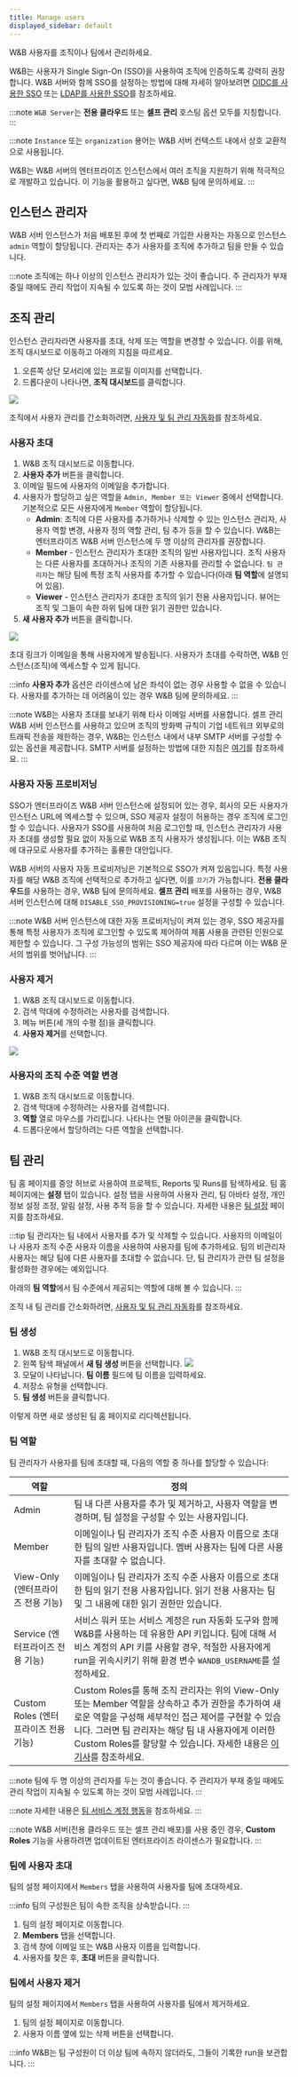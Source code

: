 ```yaml
---
title: Manage users
displayed_sidebar: default
---
```


W&B 사용자를 조직이나 팀에서 관리하세요.

W&B는 사용자가 Single Sign-On (SSO)을 사용하여 조직에 인증하도록 강력히 권장합니다. W&B 서버와 함께 SSO를 설정하는 방법에 대해 자세히 알아보려면 [OIDC를 사용한 SSO](./sso.md) 또는 [LDAP를 사용한 SSO](./ldap.md)를 참조하세요.

:::note
`W&B Server`는 **전용 클라우드** 또는 **셀프 관리** 호스팅 옵션 모두를 지칭합니다.
:::

:::note
`Instance` 또는 `organization` 용어는 W&B 서버 컨텍스트 내에서 상호 교환적으로 사용됩니다.

W&B는 W&B 서버의 엔터프라이즈 인스턴스에서 여러 조직을 지원하기 위해 적극적으로 개발하고 있습니다. 이 기능을 활용하고 싶다면, W&B 팀에 문의하세요.
:::

## 인스턴스 관리자
W&B 서버 인스턴스가 처음 배포된 후에 첫 번째로 가입한 사용자는 자동으로 인스턴스 `admin` 역할이 할당됩니다. 관리자는 추가 사용자를 조직에 추가하고 팀을 만들 수 있습니다.

:::note
조직에는 하나 이상의 인스턴스 관리자가 있는 것이 좋습니다. 주 관리자가 부재 중일 때에도 관리 작업이 지속될 수 있도록 하는 것이 모범 사례입니다.
:::

## 조직 관리
인스턴스 관리자라면 사용자를 초대, 삭제 또는 역할을 변경할 수 있습니다. 이를 위해, 조직 대시보드로 이동하고 아래의 지침을 따르세요.

1. 오른쪽 상단 모서리에 있는 프로필 이미지를 선택합니다.
2. 드롭다운이 나타나면, **조직 대시보드**를 클릭합니다.

![](/images/hosting/how_get_to_dashboard.png)

조직에서 사용자 관리를 간소화하려면, [사용자 및 팀 관리 자동화](./automate_iam.md)를 참조하세요.

### 사용자 초대
1. W&B 조직 대시보드로 이동합니다.
2. **사용자 추가** 버튼을 클릭합니다.
3. 이메일 필드에 사용자의 이메일을 추가합니다.
4. 사용자가 할당하고 싶은 역할을 `Admin, Member 또는 Viewer` 중에서 선택합니다. 기본적으로 모든 사용자에게 `Member` 역할이 할당됩니다.
    - **Admin**: 조직에 다른 사용자를 추가하거나 삭제할 수 있는 인스턴스 관리자, 사용자 역할 변경, 사용자 정의 역할 관리, 팀 추가 등을 할 수 있습니다. W&B는 엔터프라이즈 W&B 서버 인스턴스에 두 명 이상의 관리자를 권장합니다.
    - **Member** - 인스턴스 관리자가 초대한 조직의 일반 사용자입니다. 조직 사용자는 다른 사용자를 초대하거나 조직의 기존 사용자를 관리할 수 없습니다. `팀 관리자`는 해당 팀에 특정 조직 사용자를 추가할 수 있습니다(아래 **팀 역할**에 설명되어 있음).
    - **Viewer** - 인스턴스 관리자가 초대한 조직의 읽기 전용 사용자입니다. 뷰어는 조직 및 그들이 속한 하위 팀에 대한 읽기 권한만 있습니다.
5. **새 사용자 추가** 버튼을 클릭합니다.

![](/images/hosting/org_dashboard_add_user.png)

초대 링크가 이메일을 통해 사용자에게 발송됩니다. 사용자가 초대를 수락하면, W&B 인스턴스(조직)에 엑세스할 수 있게 됩니다.

:::info
**사용자 추가** 옵션은 라이센스에 남은 좌석이 없는 경우 사용할 수 없을 수 있습니다. 사용자를 추가하는 데 어려움이 있는 경우 W&B 팀에 문의하세요.
:::

:::note
W&B는 사용자 초대를 보내기 위해 타사 이메일 서버를 사용합니다. 셀프 관리 W&B 서버 인스턴스를 사용하고 있으며 조직의 방화벽 규칙이 기업 네트워크 외부로의 트래픽 전송을 제한하는 경우, W&B는 인스턴스 내에서 내부 SMTP 서버를 구성할 수 있는 옵션을 제공합니다. SMTP 서버를 설정하는 방법에 대한 지침은 [여기](../smtp.md)를 참조하세요.
:::

### 사용자 자동 프로비저닝
SSO가 엔터프라이즈 W&B 서버 인스턴스에 설정되어 있는 경우, 회사의 모든 사용자가 인스턴스 URL에 엑세스할 수 있으며, SSO 제공자 설정이 허용하는 경우 조직에 로그인할 수 있습니다. 사용자가 SSO를 사용하여 처음 로그인할 때, 인스턴스 관리자가 사용자 초대를 생성할 필요 없이 자동으로 W&B 조직 사용자가 생성됩니다. 이는 W&B 조직에 대규모로 사용자를 추가하는 훌륭한 대안입니다.

W&B 서버의 사용자 자동 프로비저닝은 기본적으로 SSO가 켜져 있음입니다. 특정 사용자를 해당 W&B 조직에 선택적으로 추가하고 싶다면, 이를 `끄기`가 가능합니다. **전용 클라우드**를 사용하는 경우, W&B 팀에 문의하세요. **셀프 관리** 배포를 사용하는 경우, W&B 서버 인스턴스에 대해 `DISABLE_SSO_PROVISIONING=true` 설정을 구성할 수 있습니다.

:::note
W&B 서버 인스턴스에 대한 자동 프로비저닝이 켜져 있는 경우, SSO 제공자를 통해 특정 사용자가 조직에 로그인할 수 있도록 제어하여 제품 사용을 관련된 인원으로 제한할 수 있습니다. 그 구성 가능성의 범위는 SSO 제공자에 따라 다르며 이는 W&B 문서의 범위를 벗어납니다.
:::

### 사용자 제거
1. W&B 조직 대시보드로 이동합니다.
2. 검색 막대에 수정하려는 사용자를 검색합니다.
3. 메뉴 버튼(세 개의 수평 점)을 클릭합니다.
4. **사용자 제거**를 선택합니다.

![](/images/hosting/remove_user_from_org.png)

### 사용자의 조직 수준 역할 변경
1. W&B 조직 대시보드로 이동합니다.
2. 검색 막대에 수정하려는 사용자를 검색합니다.
3. **역할** 열로 마우스를 가리킵니다. 나타나는 연필 아이콘을 클릭합니다.
4. 드롭다운에서 할당하려는 다른 역할을 선택합니다.

## 팀 관리
팀 홈 페이지를 중앙 허브로 사용하여 프로젝트, Reports 및 Runs를 탐색하세요. 팀 홈 페이지에는 **설정** 탭이 있습니다. 설정 탭을 사용하여 사용자 관리, 팀 아바타 설정, 개인 정보 설정 조정, 알림 설정, 사용 추적 등을 할 수 있습니다. 자세한 내용은 [팀 설정](../../app/settings-page/team-settings.md) 페이지를 참조하세요.

:::tip
팀 관리자는 팀 내에서 사용자를 추가 및 삭제할 수 있습니다. 사용자의 이메일이나 사용자 조직 수준 사용자 이름을 사용하여 사용자를 팀에 추가하세요. 팀의 비관리자 사용자는 해당 팀에 다른 사용자를 초대할 수 없습니다. 단, 팀 관리자가 관련 팀 설정을 활성화한 경우에는 예외입니다.

아래의 **팀 역할**에서 팀 수준에서 제공되는 역할에 대해 볼 수 있습니다.
:::

조직 내 팀 관리를 간소화하려면, [사용자 및 팀 관리 자동화](./automate_iam.md)를 참조하세요.

### 팀 생성
1. W&B 조직 대시보드로 이동합니다.
2. 왼쪽 탐색 패널에서 **새 팀 생성** 버튼을 선택합니다.
![](/images/hosting/create_new_team.png)
3. 모달이 나타납니다. **팀 이름** 필드에 팀 이름을 입력하세요.
4. 저장소 유형을 선택합니다.
5. **팀 생성** 버튼을 클릭합니다.

이렇게 하면 새로 생성된 팀 홈 페이지로 리디렉션됩니다.

### 팀 역할
팀 관리자가 사용자를 팀에 초대할 때, 다음의 역할 중 하나를 할당할 수 있습니다:

| 역할   |   정의   |
|-----------|---------------------------|
| Admin     | 팀 내 다른 사용자를 추가 및 제거하고, 사용자 역할을 변경하며, 팀 설정을 구성할 수 있는 사용자입니다.   |
| Member    | 이메일이나 팀 관리자가 조직 수준 사용자 이름으로 초대한 팀의 일반 사용자입니다. 멤버 사용자는 팀에 다른 사용자를 초대할 수 없습니다.  |
| View-Only (엔터프라이즈 전용 기능) | 이메일이나 팀 관리자가 조직 수준 사용자 이름으로 초대한 팀의 읽기 전용 사용자입니다. 읽기 전용 사용자는 팀 및 그 내용에 대한 읽기 권한만 있습니다.  |
| Service (엔터프라이즈 전용 기능)   | 서비스 워커 또는 서비스 계정은 run 자동화 도구와 함께 W&B를 사용하는 데 유용한 API 키입니다. 팀에 대해 서비스 계정의 API 키를 사용할 경우, 적절한 사용자에게 run을 귀속시키기 위해 환경 변수 `WANDB_USERNAME`를 설정하세요. |
| Custom Roles (엔터프라이즈 전용 기능)   | Custom Roles를 통해 조직 관리자는 위의 View-Only 또는 Member 역할을 상속하고 추가 권한을 추가하여 새로운 역할을 구성해 세부적인 접근 제어를 구현할 수 있습니다. 그러면 팀 관리자는 해당 팀 내 사용자에게 이러한 Custom Roles를 할당할 수 있습니다. 자세한 내용은 [이 기사](https://wandb.ai/wandb_fc/announcements/reports/Introducing-Custom-Roles-for-W-B-Teams--Vmlldzo2MTMxMjQ3)를 참조하세요. |

:::note
팀에 두 명 이상의 관리자를 두는 것이 좋습니다. 주 관리자가 부재 중일 때에도 관리 작업이 지속될 수 있도록 하는 것이 모범 사례입니다.
:::

:::note
자세한 내용은 [팀 서비스 계정 행동](../../app/features/teams.md#team-service-account-behavior)을 참조하세요.
:::

:::note
W&B 서버(전용 클라우드 또는 셀프 관리 배포)를 사용 중인 경우, **Custom Roles** 기능을 사용하려면 업데이트된 엔터프라이즈 라이센스가 필요합니다.
:::

### 팀에 사용자 초대
팀의 설정 페이지에서 `Members` 탭을 사용하여 사용자를 팀에 초대하세요.

:::info
팀의 구성원은 팀이 속한 조직을 상속받습니다.
:::

1. 팀의 설정 페이지로 이동합니다.
2. **Members** 탭을 선택합니다.
3. 검색 창에 이메일 또는 W&B 사용자 이름을 입력합니다.
4. 사용자를 찾은 후, **초대** 버튼을 클릭합니다.

### 팀에서 사용자 제거
팀의 설정 페이지에서 `Members` 탭을 사용하여 사용자를 팀에서 제거하세요.

1. 팀의 설정 페이지로 이동합니다.
2. 사용자 이름 옆에 있는 삭제 버튼을 선택합니다.

:::info
W&B는 팀 구성원이 더 이상 팀에 속하지 않더라도, 그들이 기록한 run을 보관합니다.
:::
